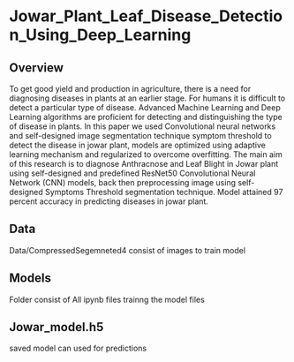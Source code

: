 # Jowar_Plant_Leaf_Disease_Detection_Using_Deep_Learning

## Overview

To get good yield and production in agriculture, there is a need for diagnosing diseases in plants at an earlier stage. For humans it is difficult to detect a particular type of disease. Advanced Machine Learning and Deep Learning algorithms are proficient for detecting and distinguishing the type of disease in plants. In this paper we used Convolutional neural networks and self-designed image segmentation technique symptom threshold to detect the disease in jowar plant, models are optimized using adaptive learning mechanism and regularized to overcome overfitting. The main aim of this research is to diagnose Anthracnose and Leaf Blight in Jowar plant using self-designed and predefined ResNet50 Convolutional Neural Network (CNN) models, back then preprocessing image using self-designed Symptoms Threshold segmentation technique. Model attained 97 percent accuracy in predicting diseases in jowar plant.

## Data

Data/CompressedSegemneted4 consist of images to train model

## Models

Folder consist of All ipynb files trainng the model files

## Jowar_model.h5

saved model can used for predictions

